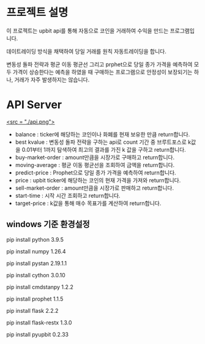 # 프로젝트 설명

이 프로젝트는 upbit api를 통해 자동으로 코인을 거래하여 수익을 만드는 프로그램입니다.

데이트레이딩 방식을 채택하여 당일 거래를 원칙 자동트레이딩을 합니다.

변동성 돌파 전략과 평균 이동 평균선 그리고 prphet으로 당일 종가 가격을 예측하여 모두 가격이 상승한다는 예측을 하였을 때 구매하는 프로그램으로 안정성이 보장되기는 하나, 거래가 자주 발생하지는 않습니다.


# API Server

[<src = "./api.png">](https://github.com/zhzkal2/CoinMachine-mk2/issues/1#issue-2394639830)
- balance : ticker에 해당하는 코인이나 화폐를 현재 보유한 만큼 return합니다.
- best kvalue : 변동성 돌파 전략을 구하는 api로 count 기간 중 브루트포스로 k값을 0.01부터 1까지 탐색하여 최고의 결과를 가진 k 값을 구하고 return합니다.
- buy-market-order : amount만큼을 시장가로 구매하고 return합니다.
- moving-average : 평균 이동 평균선을 조회하여 금액을 return합니다.
- predict-price : Prophet으로 당일 종가 가격을 예측하여 return합니다.
- price : upbit ticker에 해당하는 코인의 현재 가격을 가져와 return합니다.
- sell-market-order : amount만큼을 시장가로 판매하고 return합니다.
- start-time : 시작 시간 조회하고 return합니다.
- target-price :  k값을 통해 매수 목표가를 계산하여 return합니다.

## windows 기준 환경설정

pip install python 3.9.5

pip install numpy 1.26.4

pip install pystan  2.19.1.1

pip install cython 3.0.10

 pip install cmdstanpy 1.2.2

 pip install prophet 1.1.5

pip install flask 2.2.2

pip install flask-restx 1.3.0

pip install pyupbit 0.2.33
